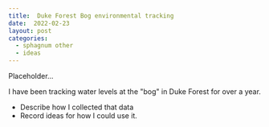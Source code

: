 ```yaml
---
title:  Duke Forest Bog environmental tracking
date:  2022-02-23
layout: post
categories:
  - sphagnum other
  - ideas
---
```

Placeholder...

I have been tracking water levels at the "bog" in Duke Forest for over a year.

  * Describe how I collected that data
  * Record ideas for how I could use it.
